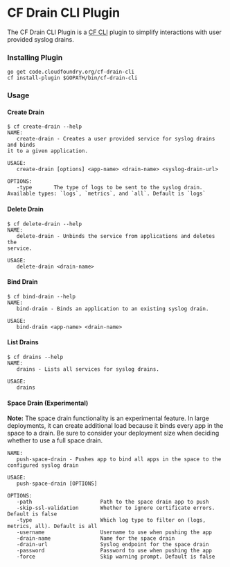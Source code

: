 CF Drain CLI Plugin
====================

The CF Drain CLI Plugin is a [CF CLI](cf-cli) plugin to simplify interactions
with user provided syslog drains.

### Installing Plugin

```
go get code.cloudfoundry.org/cf-drain-cli
cf install-plugin $GOPATH/bin/cf-drain-cli
```

### Usage

#### Create Drain
```
$ cf create-drain --help
NAME:
   create-drain - Creates a user provided service for syslog drains and binds
it to a given application.

USAGE:
   create-drain [options] <app-name> <drain-name> <syslog-drain-url>

OPTIONS:
   -type       The type of logs to be sent to the syslog drain. Available types: `logs`, `metrics`, and `all`. Default is `logs`
```

#### Delete Drain
```
$ cf delete-drain --help
NAME:
   delete-drain - Unbinds the service from applications and deletes the
service.

USAGE:
   delete-drain <drain-name>
```

#### Bind Drain
```
$ cf bind-drain --help
NAME:
   bind-drain - Binds an application to an existing syslog drain.

USAGE:
   bind-drain <app-name> <drain-name>
```

#### List Drains
```
$ cf drains --help
NAME:
   drains - Lists all services for syslog drains.

USAGE:
   drains
```

#### Space Drain (Experimental)

**Note:**
The space drain functionality is an experimental feature. In large
deployments, it can create additional load because it binds every app in the
space to a drain. Be sure to consider your deployment size when deciding
whether to use a full space drain.

```
NAME:
   push-space-drain - Pushes app to bind all apps in the space to the configured syslog drain

USAGE:
   push-space-drain [OPTIONS]

OPTIONS:
   -path                      Path to the space drain app to push
   -skip-ssl-validation       Whether to ignore certificate errors. Default is false
   -type                      Which log type to filter on (logs, metrics, all). Default is all
   -username                  Username to use when pushing the app
   -drain-name                Name for the space drain
   -drain-url                 Syslog endpoint for the space drain
   -password                  Password to use when pushing the app
   -force                     Skip warning prompt. Default is false
```

[cf-cli]: https://code.cloudfoundry.org/cli
